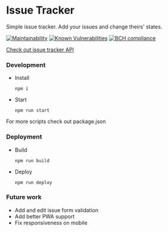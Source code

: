# Issue Tracker
Simple issue tracker. Add your issues and change theirs' states.

[![Maintainability](https://api.codeclimate.com/v1/badges/83b10e27f91d7dbc327f/maintainability)](https://codeclimate.com/github/marcinxkaminski/issue-tracker-web/maintainability)
[![Known Vulnerabilities](https://snyk.io/test/github/marcinxkaminski/issue-tracker-api/badge.svg?targetFile=package.json)](https://snyk.io/test/github/marcinxkaminski/issue-tracker-web?targetFile=package.json)
[![BCH compliance](https://bettercodehub.com/edge/badge/marcinxkaminski/issue-tracker-web?branch=master)](https://bettercodehub.com/)

[Check out issue tracker API](https://github.com/marcinxkaminski/issue-tracker-api)


### Development
* Install
    ```
    npm i
    ```

* Start
    ```
    npm run start
    ```

For more scripts check out package.json

### Deployment
* Build
    ```
    npm run build
    ```
    
* Deploy
    ```
    npm run deploy
    ```

### Future work
* Add and edit issue form validation
* Add better PWA support
* Fix responsiveness on mobile
